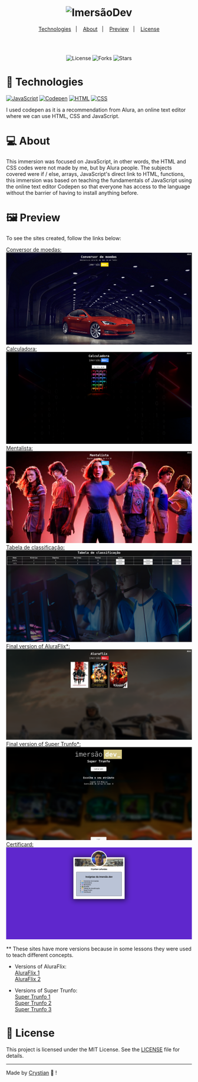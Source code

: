 <h1 align="center">
    <img alt="ImersãoDev" title="ImersãoDev" src="https://www.alura.com.br/assets/img/imersoes/dev-2021/logo-imersao-calculadora.svg" />
</h1>

<p align="center">
  <a href="#technologies">Technologies</a>&nbsp;&nbsp;&nbsp;|&nbsp;&nbsp;&nbsp;
  <a href="#About">About</a>&nbsp;&nbsp;&nbsp;|&nbsp;&nbsp;&nbsp;
  <a href="#preview">Preview</a>&nbsp;&nbsp;&nbsp;|&nbsp;&nbsp;&nbsp;
  <a href="#license">License</a>
</p>
</br>
</br>
<p align="center">
  <img  src="https://img.shields.io/static/v1?label=license&message=MIT&color=FFFFFF&labelColor=2980b9" alt="License">
  
  <img src="https://img.shields.io/github/forks/CrysLef/imersaoDevAlura?label=forks&message=MIT&color=FFFFFF&labelColor=2980b9" alt="Forks">     

  <img src="https://img.shields.io/github/stars/CrysLef/imersaoDevAlura?label=stars&message=MIT&color=FFFFFF&labelColor=2980b9" alt="Stars">

# 🤖 Technologies

[![JavaScript](https://img.shields.io/badge/JavaScript-F7DF1E?style=for-the-badge&logo=javascript&logoColor=black)](https://developer.mozilla.org/pt-BR/docs/Web/JavaScript) [![Codepen](https://img.shields.io/badge/Codepen-000000?style=for-the-badge&logo=codepen&logoColor=white)](https://codepen.io/) [![HTML](https://img.shields.io/badge/HTML5-E34F26?style=for-the-badge&logo=html5&logoColor=white)](https://www.w3schools.com/html/) [![CSS](https://img.shields.io/badge/CSS3-1572B6?style=for-the-badge&logo=css3&logoColor=white)](https://www.w3schools.com/css/)
  
I used codepen as it is a recommendation from Alura, an online text editor where we can use HTML, CSS and JavaScript.

# 💻 About
  
This immersion was focused on JavaScript, in other words, the HTML and CSS codes were not made by me, but by Alura people. The subjects covered were if / else, arrays, JavaScript's direct link to HTML, functions, this immersion was based on teaching the fundamentals of JavaScript using the online text editor Codepen so that everyone has access to the language without the barrier of having to install anything before.

# 🖼️ Preview

To see the sites created, follow the links below: 

<a href="https://conversordemoedasalura.netlify.app/">Conversor de moedas:</a>  
![Conversor](./.github/printConverMoedas.png)  
<a href="https://calculadoralura.netlify.app/">Calculadora:</a>  
![Calcudora](./.github/printCalc.png)  
<a href="https://omentalistalura.netlify.app/">Mentalista:</a> 
![Mentalista](./.github/printMentalista.png)  
<a href="https://tabelaclassificacaoalura.netlify.app">Tabela de classificação:</a>  
![TabClass](./.github/printTabClass.png)  
<a href="https://aluraflix1.netlify.app">Final version of AluraFlix*:</a>  
![AluraFlix](./.github/printAluraFlix.png)  
<a href="https://supertrunfo3.netlify.app">Final version of Super Trunfo*:</a>  
![SuperTrunfo](./.github/printSuperTrunfo.png)  
<a href="https://meucertificard.netlify.app">Certificard:</a>  
![Certificard](./.github/printCertificard.png)  

** These sites have more versions because in some lessons they were used to teach different concepts.  
* Versions of AluraFlix:  
<a href="https://aluraflix1.netlify.app">AluraFlix 1</a>  
<a href="https://aluraflix2.netlify.app">AluraFlix 2</a> 

* Versions of Super Trunfo:  
<a href="https://supertrunfo1.netlify.app">Super Trunfo 1</a>  
<a href="https://supertrunfo2.netlify.app">Super Trunfo 2</a>  
<a href="https://supertrunfo3.netlify.app">Super Trunfo 3</a>  

# 📝 License

This project is licensed under the MIT License. See the [LICENSE](https://github.com/CrysLef/imersaoDevAlura/blob/main/LICENSE) file for details.


---

Made by [Crystian](https://www.linkedin.com/in/crystian-lefundes/) 💙 !

